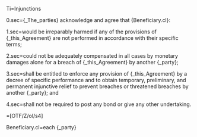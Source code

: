 Ti=Injunctions

0.sec={_The_parties} acknowledge and agree that {Beneficiary.cl}:

1.sec=would be irreparably harmed if any of the provisions of {_this_Agreement} are not performed in accordance with their specific terms;

2.sec=could not be adequately compensated in all cases by monetary damages alone for a breach of {_this_Agreement} by another {_party};

3.sec=shall be entitled to enforce any provision of {_this_Agreement} by a decree of specific performance and to obtain temporary, preliminary, and permanent injunctive relief to prevent breaches or threatened breaches by another {_party}; and 

4.sec=shall not be required to post any bond or give any other undertaking.

=[OTF/Z/ol/s4]

Beneficiary.cl=each {_party}
